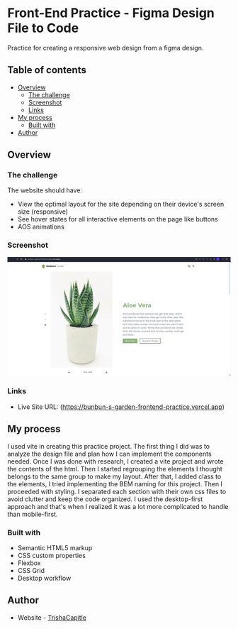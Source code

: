 # Front-End Practice - Figma Design File to Code

Practice for creating a responsive web design from a figma design.

## Table of contents

- [Overview](#overview)
  - [The challenge](#the-challenge)
  - [Screenshot](#screenshot)
  - [Links](#links)
- [My process](#my-process)
  - [Built with](#built-with)
- [Author](#author)

## Overview

### The challenge

The website should have:

- View the optimal layout for the site depending on their device's screen size (responsive)
- See hover states for all interactive elements on the page like buttons
- AOS animations

### Screenshot

![](./screenshot.png)

### Links

- Live Site URL: (https://bunbun-s-garden-frontend-practice.vercel.app)

## My process

I used vite in creating this practice project. The first thing I did was to analyze the design file and plan how I can implement the components needed. Once I was done with research, I created a vite project and wrote the contents of the html. Then I started regrouping the elements I thought belongs to the same group to make my layout. After that, I added class to the elements, I tried implementing the BEM naming for this project. Then I proceeded with styling. I separated each section with their own css files to avoid clutter and keep the code organized. I used the desktop-first approach and that's when I realized it was a lot more complicated to handle than mobile-first. 

### Built with

- Semantic HTML5 markup
- CSS custom properties
- Flexbox
- CSS Grid
- Desktop workflow

## Author

- Website - [TrishaCapitle](github.com/trishacapitle)

